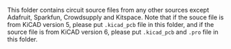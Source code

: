 This folder contains circuit source files from any other sources except Adafruit, Sparkfun, Crowdsupply and Kitspace. Note that if the souce file is from KiCAD version 5, please put `.kicad_pcb` file in this folder, and if the source file is from KiCAD version 6, please put `.kicad_pcb` and `.pro` file in this folder.